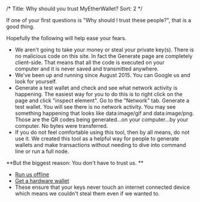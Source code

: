 /*
Title: Why should you trust MyEtherWallet?
Sort: 2
*/

If one of your first questions is "Why should I trust these people?", that is a good thing.

Hopefully the following will help ease your fears.

*   We aren't going to take your money or steal your private key(s). There is no malicious code on this site. In fact the Generate page are completely client-side. That means that all the code is executed on <span>your computer</span> and it is never saved and transmitted anywhere.
*   We've been up and running since August 2015\. You can Google us and look for yourself.
*   Generate a test wallet and check and see what network activity is happening. The easiest way for you to do this is to right click on the page and click "inspect element". Go to the "Network" tab. Generate a test wallet. You will see there is no network activity. You may see something happening that looks like data:image/gif and data:image/png. Those are the QR codes being generated...on your computer...by your computer. No bytes were transferred.
*   If you do not feel comfortable using this tool, then by all means, do not use it. We created this tool as a helpful way for people to generate wallets and make transactions without needing to dive into command line or run a full node.

**But the biggest reason: You don't have to trust us. **

*   [Run us offline](https://myetherwallet.groovehq.com/knowledge_base/topics/how-do-i-run-myetherwallet-dot-com-offline-slash-locally)
*   [Get a hardware wallet](https://myetherwallet.groovehq.com/knowledge_base/topics/hardware-wallet-recommends)
*   These ensure that your keys never touch an internet connected device which means we couldn't steal them even if we wanted to.